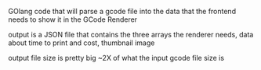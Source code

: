 GOlang code that will parse a gcode file into the data that the frontend needs to show it in the GCode Renderer

output is a JSON file that contains the three arrays the renderer needs, data about time to print and cost, thumbnail image

output file size is pretty big ~2X of what the input gcode file size is
